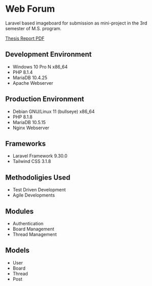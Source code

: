 # Web Forum
Laravel based imageboard for submission as mini-project in the 3rd semester of M.S. program.

[Thesis Report PDF](https://github.com/sanskar-mk2/web-forum/blob/master/Thesis%20Report.pdf)

## Development Environment

-   Windows 10 Pro N x86_64
-   PHP 8.1.4
-   MariaDB 10.4.25
-   Apache Webserver

## Production Environment

-   Debian GNU/Linux 11 (bullseye) x86_64
-   PHP 8.1.8
-   MariaDB 10.5.15
-   Nginx Webserver

## Frameworks

-   Laravel Framework 9.30.0
-   Tailwind CSS 3.1.8

## Methodoligies Used

-   Test Driven Development
-   Agile Developments

## Modules

-   Authentication
-   Board Management
-   Thread Management

## Models

-   User
-   Board
-   Thread
-   Post
